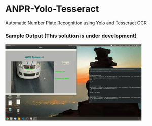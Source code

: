 # ANPR-Yolo-Tesseract
Automatic Number Plate Recognition using Yolo and Tesseract OCR

### Sample Output (This solution is under development)

<p float="left">
  <img src="https://github.com/Ajithbalakrishnan/ANPR-Yolo-Tesseract/blob/main/ezgif.com-gif-maker.gif" width="430">
</p>
